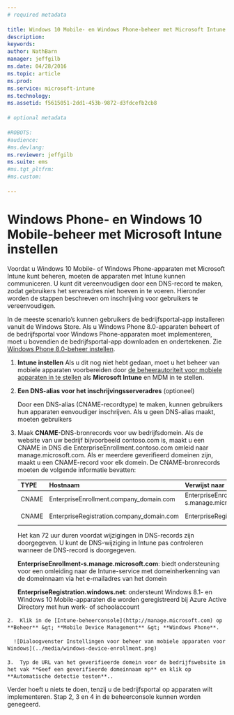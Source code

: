 ```yaml
---
# required metadata

title: Windows 10 Mobile- en Windows Phone-beheer met Microsoft Intune instellen | Microsoft Intune
description:
keywords:
author: NathBarn
manager: jeffgilb
ms.date: 04/28/2016
ms.topic: article
ms.prod:
ms.service: microsoft-intune
ms.technology:
ms.assetid: f5615051-2dd1-453b-9872-d3fdcefb2cb8

# optional metadata

#ROBOTS:
#audience:
#ms.devlang:
ms.reviewer: jeffgilb
ms.suite: ems
#ms.tgt_pltfrm:
#ms.custom:

---
```



# Windows Phone- en Windows 10 Mobile-beheer met Microsoft Intune instellen
Voordat u Windows 10 Mobile- of Windows Phone-apparaten met Microsoft Intune kunt beheren, moeten de apparaten met Intune kunnen communiceren. U kunt dit vereenvoudigen door een DNS-record te maken, zodat gebruikers het serveradres niet hoeven in te voeren. Hieronder worden de stappen beschreven om inschrijving voor gebruikers te vereenvoudigen.  

In de meeste scenario’s kunnen gebruikers de bedrijfsportal-app installeren vanuit de Windows Store. Als u Windows Phone 8.0-apparaten beheert of de bedrijfsportal voor Windows Phone-apparaten moet implementeren, moet u bovendien de bedrijfsportal-app downloaden en ondertekenen. Zie [Windows Phone 8.0-beheer instellen](set-up-windows-phone-8.0-management-with-microsoft-intune.md).

1.  **Intune instellen**
    Als u dit nog niet hebt gedaan, moet u het beheer van mobiele apparaten voorbereiden door [de beheerautoriteit voor mobiele apparaten in te stellen](get-ready-to-enroll-devices-in-microsoft-intune.md#set-mobile-device-management-authority) als **Microsoft Intune** en MDM in te stellen.

2.  **Een DNS-alias voor het inschrijvingsserveradres** (optioneel)

    Door een DNS-alias (CNAME-recordtype) te maken, kunnen gebruikers hun apparaten eenvoudiger inschrijven. Als u geen DNS-alias maakt, moeten gebruikers

  1.  Maak **CNAME**-DNS-bronrecords voor uw bedrijfsdomein. Als de website van uw bedrijf bijvoorbeeld contoso.com is, maakt u een CNAME in DNS die EnterpriseEnrollment.contoso.com omleid naar manage.microsoft.com. Als er meerdere geverifieerd domeinen zijn, maakt u een CNAME-record voor elk domein. De CNAME-bronrecords moeten de volgende informatie bevatten:

      |TYPE|Hostnaam|Verwijst naar|TTL|
      |--------|-------------|-------------|-------|
      |CNAME|EnterpriseEnrollment.company_domain.com|EnterpriseEnrollment-s.manage.microsoft.com |1 uur|
      |CNAME|EnterpriseRegistration.company_domain.com|EnterpriseRegistration.windows.net|1 uur|

      Het kan 72 uur duren voordat wijzigingen in DNS-records zijn doorgegeven. U kunt de DNS-wijziging in Intune pas controleren wanneer de DNS-record is doorgegeven.

      **EnterpriseEnrollment-s.manage.microsoft.com**: biedt ondersteuning voor een omleiding naar de Intune-service met domeinherkenning van de domeinnaam via het e-mailadres van het domein

      **EnterpriseRegistration.windows.net**: ondersteunt Windows 8.1- en Windows 10 Mobile-apparaten die worden geregistreerd bij Azure Active Directory met hun werk- of schoolaccount

    2.  Klik in de [Intune-beheerconsole](http://manage.microsoft.com) op **Beheer** &gt; **Mobile Device Management** &gt; **Windows Phone**.

      ![Dialoogvenster Instellingen voor beheer van mobiele apparaten voor Windows](../media/windows-device-enrollment.png)

    3.  Typ de URL van het geverifieerde domein voor de bedrijfswebsite in het vak **Geef een geverifieerde domeinnaam op** en klik op **Automatische detectie testen**..



Verder hoeft u niets te doen, tenzij u de bedrijfsportal op apparaten wilt implementeren.  Stap 2, 3 en 4 in de beheerconsole kunnen worden genegeerd.


<!--HONumber=May16_HO1-->


